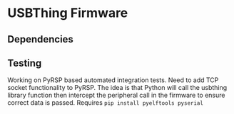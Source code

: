 # USBThing Firmware

## Dependencies

## Testing

Working on PyRSP based automated integration tests. Need to add TCP socket functionality to PyRSP.
The idea is that Python will call the usbthing library function then intercept the peripheral call in the firmware to ensure correct data is passed.
Requires `pip install pyelftools pyserial`
